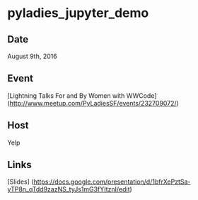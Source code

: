 # pyladies_jupyter_demo

## Date
August 9th, 2016

## Event
[Lightning Talks For and By Women with WWCode]
(http://www.meetup.com/PyLadiesSF/events/232709072/)

## Host
Yelp

## Links
[Slides]
(https://docs.google.com/presentation/d/1bfrXePztSa-yTP8n_qTdd9zazNS_tyJs1mG3fYItznI/edit)
